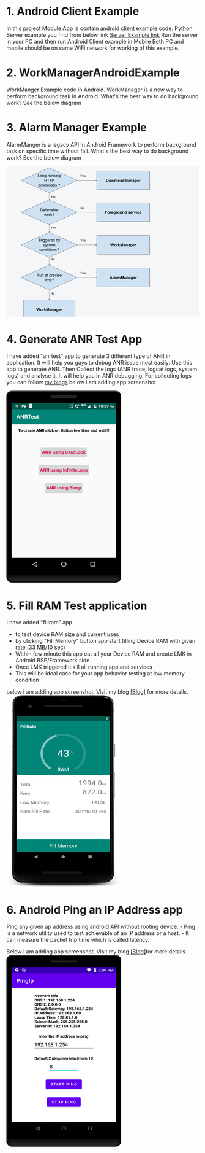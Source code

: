 # 1. Android Client Example 
In this project Module App is contain android client example code. 
Python Server example you find from below link 
[Server Example link](https://github.com/Saurabh-12/Python_Learning/blob/master/ServerExample.py)
Run the server in your PC and then run Android Client example in Mobile
Both PC and mobile should be on same WiFi network for working of this example. 

# 2. WorkManagerAndroidExample
WorkManger Example code in Android. WorkManager is a new way to perform background task in Android.
What's the best way to do background work? See the below diagram 

# 3. Alarm Manager Example 
AlarmManger is a legacy API in Android Framework to perform background task on specific time without fail.
What's the best way to do background work? See the below diagram 

![Background Work](https://github.com/Saurabh-12/WorkManagerAndroidExample/blob/master/back_ground.png)
  
 
# 4. Generate ANR Test App
I have added "anrtest" app to generate 3 different type of ANR in application. It will help you guys to debug ANR issue most easily. 
Use this app to generate ANR. Then Collect the logs (ANR trace, logcat logs, system logs) and analyse it. It will help you in ANR
debugging. For collecting logs you can follow [my blogs](http://saurabhsharma123k.blogspot.com/2018/03/know-android-logs-analysis.html)
below i am adding app screenshot

<a href="https://github.com/Saurabh-12/WorkManagerAndroidExample/blob/master/anr_test_app.png">
<img src="https://github.com/Saurabh-12/WorkManagerAndroidExample/blob/master/anr_test_app.png" height="500" width="300" ></a>

# 5. Fill RAM Test application
I have added "fillram" app
   - to test device RAM size and current uses
   - by clicking "Fill Memory" button app start filling Device RAM with given rate (33 MB/10 sec)
   - Within few minute this app eat all your Device RAM and create LMK in Android BSP/Framework side
   - Once LMK triggered it kill all running app and services
   - This will be ideal case for your app behavior testing at low memory condition

 below i am adding app screenshot. 
 Visit my blog <a href="http://saurabhsharma123k.blogspot.com/">[Blog]</a> for more details.
 <a href="https://github.com/Saurabh-12/WorkManagerAndroidExample/blob/master/fill_ram_app.png">
 <img src="https://github.com/Saurabh-12/WorkManagerAndroidExample/blob/master/fill_ram_app.png" height="500" width="300" ></a>
 
 # 6. Android Ping an IP Address app
 Ping any given ap address using android API without rooting device.
     - Ping is a network utility used to test achievable of an IP address or a host. 
     - It can measure the packet trip time which is called latency.

 Below i am adding app screenshot. 
 Visit my blog <a href="https://saurabhsharma123k.blogspot.com/2021/04/ping-ip-address-device-is-connected-to.html">[Blog]</a>for more details.
 <a href="https://github.com/Saurabh-12/WorkManagerAndroidExample/blob/master/ping_ip_address.png">
 <img src="https://github.com/Saurabh-12/WorkManagerAndroidExample/blob/master/ping_ip_address.png" height="500" width="300" ></a>










